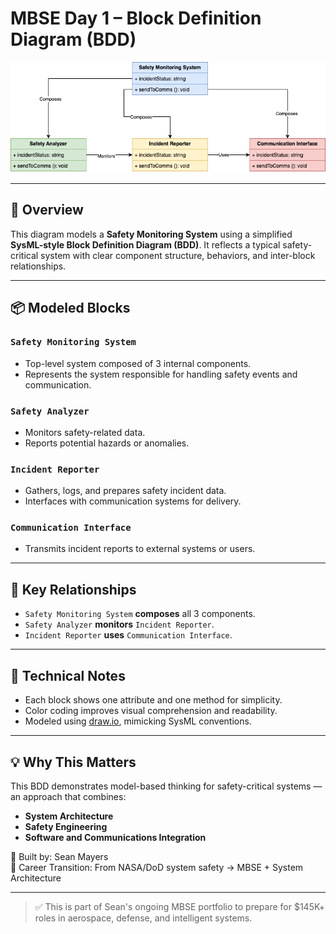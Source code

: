
# MBSE Day 1 – Block Definition Diagram (BDD)

![Safety Monitoring System BDD](safety_monitoring_system_bdd.png)

---

## 🧭 Overview

This diagram models a **Safety Monitoring System** using a simplified **SysML-style Block Definition Diagram (BDD)**. It reflects a typical safety-critical system with clear component structure, behaviors, and inter-block relationships.

---

## 📦 Modeled Blocks

### `Safety Monitoring System`
- Top-level system composed of 3 internal components.
- Represents the system responsible for handling safety events and communication.

### `Safety Analyzer`
- Monitors safety-related data.
- Reports potential hazards or anomalies.

### `Incident Reporter`
- Gathers, logs, and prepares safety incident data.
- Interfaces with communication systems for delivery.

### `Communication Interface`
- Transmits incident reports to external systems or users.

---

## 🔗 Key Relationships

- `Safety Monitoring System` **composes** all 3 components.
- `Safety Analyzer` **monitors** `Incident Reporter`.
- `Incident Reporter` **uses** `Communication Interface`.

---

## 🔧 Technical Notes

- Each block shows one attribute and one method for simplicity.
- Color coding improves visual comprehension and readability.
- Modeled using [draw.io](https://draw.io), mimicking SysML conventions.

---

## 💡 Why This Matters

This BDD demonstrates model-based thinking for safety-critical systems — an approach that combines:
- **System Architecture**
- **Safety Engineering**
- **Software and Communications Integration**

🔗 Built by: Sean Mayers  
🎯 Career Transition: From NASA/DoD system safety → MBSE + System Architecture

---

> ✅ This is part of Sean's ongoing MBSE portfolio to prepare for $145K+ roles in aerospace, defense, and intelligent systems.

